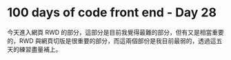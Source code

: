 # 100 days of code front end - Day 28
今天進入網頁 RWD 的部分，這部分是目前我覺得最難的部分，但有又是相當重要的，RWD 與網頁切版是很重要的部分，而這兩個部份是我目前最弱的，透過這五天的練習盡量補上。